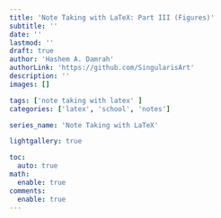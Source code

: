 ```yaml
---
title: 'Note Taking with LaTeX: Part III (Figures)'
subtitle: ''
date: ''
lastmod: ''
draft: true
author: 'Hashem A. Damrah'
authorLink: 'https://github.com/SingularisArt'
description: ''
images: []

tags: ['note taking with latex' ]
categories: ['latex', 'school', 'notes']

series_name: 'Note Taking with LaTeX'

lightgallery: true

toc:
  auto: true
math:
  enable: true
comments:
  enable: true
---
```

